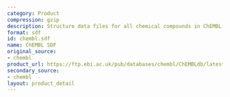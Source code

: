 ```yaml
---
category: Product
compression: gzip
description: Structure data files for all chemical compounds in ChEMBL
format: sdf
id: chembl.sdf
name: ChEMBL SDF
original_source:
- chembl
product_url: https://ftp.ebi.ac.uk/pub/databases/chembl/ChEMBLdb/latest/
secondary_source:
- chembl
layout: product_detail
---
```

